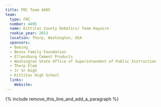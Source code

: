 ```yaml
---
title: FRC Team 4495
team:
  type: FRC
  number: 4495
  name: Kittitas County Robotics/ Team Haywire
  rookie_year: 2013
  location: Thorp, Washington, USA
  sponsors:
  - Boeing
  - Bezos Family Foundation
  - Ellensburg Cement Products
  - Washington State Office of Superintendent of Public Instruction
  - Thorp Elem
  - Jr Sr High
  - Kittitas High School
  links:
    Website:
---
```


{% include remove_this_line_and_add_a_paragraph %}